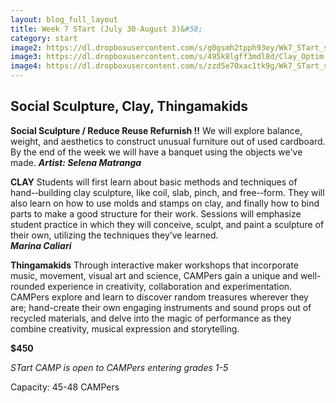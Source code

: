 ```yaml
---
layout: blog_full_layout
title: Week 7 STart (July 30-August 3)&#58; 
category: start
image2: https://dl.dropboxusercontent.com/s/g0gsmh2tpph93ey/Wk7_STart_sculp2Optim.jpg?dl=0
image3: https://dl.dropboxusercontent.com/s/495k8lgff3mdl8d/Clay_Optim.jpg?dl=0
image4: https://dl.dropboxusercontent.com/s/zzd5e70xac1tk9g/Wk7_STart_sculp4Optim.jpg?dl=0
---
```



##  Social Sculpture, Clay, Thingamakids


**Social Sculpture / Reduce Reuse Refurnish !!**
We will explore balance, weight, and aesthetics to construct unusual furniture out of used cardboard. By the end of the week we will have a banquet using the objects we've made. 
**_Artist: Selena Matranga_**


**CLAY**
Students  will  first  learn  about  basic  methods  and  techniques  of  hand-­‐building clay sculpture, like coil, slab, pinch, and free-­‐form. They will also learn on how to use molds and stamps on clay, and finally how to bind parts to make a good structure for their work.
Sessions will emphasize student practice in which they will conceive, sculpt, and paint a sculpture of their own, utilizing the techniques they’ve learned.   
**_Marina Caliari_**


**Thingamakids**
Through interactive maker workshops that incorporate music, movement, visual art and science, CAMPers gain a unique and well-rounded experience in creativity, collaboration and experimentation. CAMPers explore and learn to discover random treasures wherever they are; hand-create their own engaging instruments and sound props out of recycled materials, and delve into the magic of performance as they combine creativity, musical expression and storytelling.


**$450**

*STart CAMP is open to CAMPers entering grades 1-5*

Capacity: 45-48 CAMPers
